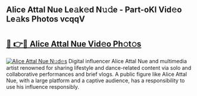 ## Alice Attal Nue Le𝚊k𝚎d N𝚞𝚍e - Part-oKI Vid𝚎o Le𝚊ks Photos vcqqV

# <h2><a href="http://fb33k7.evod.top/?m=Alice+Attal+Nue">🔗 👉🔴 Alice Attal Nue Vid𝚎o Ph𝚘t𝚘s</a></h2>

[![Alice Attal Nue N𝚞d𝚎s](https://i.imgur.com/8V9OHl7.gif)](http://fb33k7.evod.top/?m=Alice+Attal+Nue)
Digital influencer Alice Attal Nue and multimedia artist renowned for sharing lifestyle and dance-related content via solo and collaborative performances and brief vlogs. A public figure like Alice Attal Nue, with a large platform and a captive audience, has a responsibility to use his influence responsibly. 
